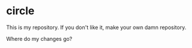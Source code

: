 circle
======

This is my repository.  If you don't like it, make your own damn repository.

Where do my changes go?
